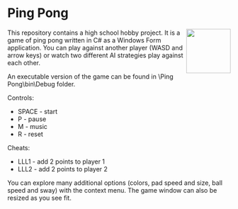 Ping Pong
============
<img align="right" width="100" height="100" src="https://raw.githubusercontent.com/fpoljcic/ping-pong/master/Ping%20Pong%201%20vs%201/Ping%20Pong/bin/Debug/1269.ico">

This repository contains a high school hobby project. It is a game of ping pong written in C# as a Windows Form application.
You can play against another player (WASD and arrow keys) or watch two different AI strategies play against each other.

An executable version of the game can be found in \Ping Pong\bin\Debug folder.

Controls:
* SPACE - start
* P - pause
* M - music
* R - reset

Cheats:
* LLL1 - add 2 points to player 1
* LLL2 - add 2 points to player 2

You can explore many additional options (colors, pad speed and size, ball speed and sway) with the context menu.
The game window can also be resized as you see fit.
